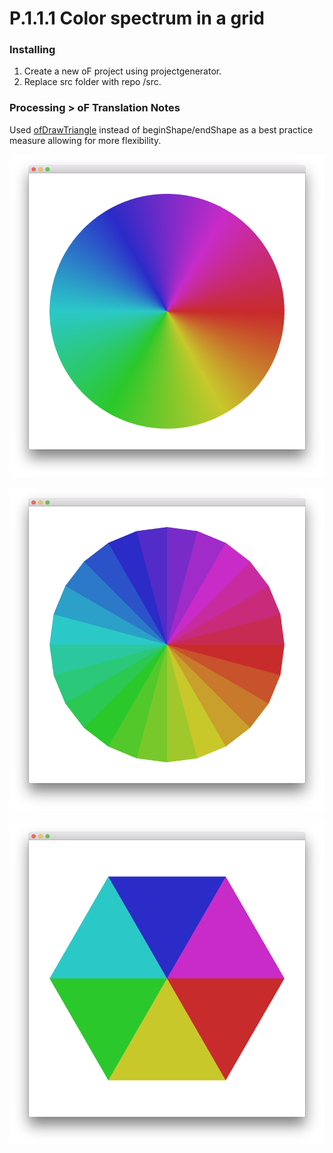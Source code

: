 # P.1.1.1 Color spectrum in a grid

### Installing

1. Create a new oF project using projectgenerator. 
2. Replace src folder with repo /src.

### Processing > oF Translation Notes

Used [ofDrawTriangle](http://openframeworks.cc/documentation/graphics/ofGraphics/#show_ofDrawTriangle) instead of beginShape/endShape as a best practice measure allowing for more flexibility.

![project screenshot](https://raw.githubusercontent.com/barrylachapelle/oFGenerativeDesign/master/img/p112/1.png)

![project screenshot](https://raw.githubusercontent.com/barrylachapelle/oFGenerativeDesign/master/img/p112/2.png)

![project screenshot](https://raw.githubusercontent.com/barrylachapelle/oFGenerativeDesign/master/img/p112/3.png)

